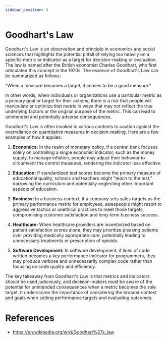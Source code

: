 ```yaml
---
sidebar_position: 8
---
```


# Goodhart's Law
Goodhart's Law is an observation and principle in economics and social sciences that highlights the potential pitfall of relying too heavily on a specific metric or indicator as a target for decision-making or evaluation. The law is named after the British economist Charles Goodhart, who first articulated this concept in the 1970s. The essence of Goodhart's Law can be summarized as follows:

"When a measure becomes a target, it ceases to be a good measure."

In other words, when individuals or organizations use a particular metric as a primary goal or target for their actions, there is a risk that people will manipulate or optimize that metric in ways that may not reflect the true underlying factors or the original purpose of the metric. This can lead to unintended and potentially adverse consequences.

Goodhart's Law is often invoked in various contexts to caution against the overreliance on quantitative measures in decision-making. Here are a few examples of how it applies:

1. **Economics:** In the realm of monetary policy, if a central bank focuses solely on controlling a single economic indicator, such as the money supply, to manage inflation, people may adjust their behavior to circumvent the control measures, rendering the indicator less effective.

2. **Education:** If standardized test scores become the primary measure of educational quality, schools and teachers might "teach to the test," narrowing the curriculum and potentially neglecting other important aspects of education.

3. **Business:** In a business context, if a company sets sales targets as the primary performance metric for employees, salespeople might resort to aggressive tactics or unethical practices to meet those targets, compromising customer satisfaction and long-term business success.

4. **Healthcare:** When healthcare providers are incentivized based on patient satisfaction scores alone, they may prioritize pleasing patients over providing medically appropriate care, potentially leading to unnecessary treatments or prescription of opioids.

5. **Software Development:** In software development, if lines of code written becomes a key performance indicator for programmers, they may produce verbose and unnecessarily complex code rather than focusing on code quality and efficiency.

The key takeaway from Goodhart's Law is that metrics and indicators should be used judiciously, and decision-makers must be aware of the potential for unintended consequences when a metric becomes the sole target. It underscores the importance of considering the broader context and goals when setting performance targets and evaluating outcomes.

# References
* https://en.wikipedia.org/wiki/Goodhart%27s_law
